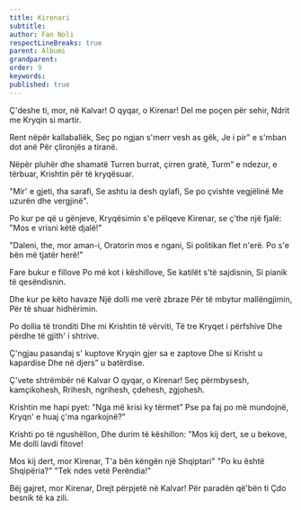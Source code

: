 ```yaml
---
title: Kirenari
subtitle:
author: Fan Noli
respectLineBreaks: true
parent: Albumi
grandparent:
order: 9
keywords:
published: true
---
```


Ç'deshe ti, mor, në Kalvar!
O qyqar, o Kirenar!
Del me poçen për sehir,
Ndrit me Kryqin si martir.

Rent nëpër kallaballëk,
Seç po ngjan s'merr vesh as gëk,
Je i pir” e s'mban dot anë
Për çlironjës a tiranë.

Nëpër pluhër dhe shamatë
Turren burrat, çirren gratë,
Turm” e ndezur, e tërbuar,
Krishtin për të kryqësuar.

"Mir' e gjeti, tha sarafi,
Se ashtu ia desh qylafi,
Se po çvishte vegjëlinë
Me uzurën dhe vergjinë".

Po kur pe që u gënjeve,
Kryqësimin s'e pëlqeve
Kirenar, se ç'the një fjalë:
"Mos e vrisni këtë djalë!"

"Daleni, the, mor aman-i,
Oratorin mos e ngani,
Si politikan flet n'erë.
Po s'e bën më tjatër herë!"

Fare bukur e fillove
Po më kot i këshillove,
Se katilët s'të sajdisnin,
Si pianik të qesëndisnin.

Dhe kur pe këto havaze
Një dolli me verë zbraze
Për të mbytur mallëngjimin,
Për të shuar hidhërimin.

Po dollia të tronditi
Dhe mi Krishtin të vërviti,
Të tre Kryqet i përfshive
Dhe përdhe të gjith' i shtrive.

Ç'ngjau pasandaj s' kuptove
Kryqin gjer sa e zaptove
Dhe si Krisht u kapardise
Dhe në djers” u batërdise.

Ç'vete shtrëmbër në Kalvar
O qyqar, o Kirenar!
Seç përmbysesh, kamçikohesh,
Rrihesh, ngrihesh, çdehesh, zgjohesh.

Krishtin me hapi pyet:
"Nga më krisi ky tërmet”
Pse pa faj po më mundojnë,
Kryqn' e huaj ç'ma ngarkojnë?"

Krishti po të ngushëllon,
Dhe durim të këshillon:
"Mos kij dert, se u bekove,
Me dolli lavdi fitove!

Mos kij dert, mor Kirenar,
T'a bën këngën një Shqiptari"
"Po ku është Shqipëria?"
"Tek ndes vetë Perëndia!"

Bëj gajret, mor Kirenar,
Drejt përpjetë në Kalvar!
Për paradën që'bën ti
Çdo besnik të ka zili.
